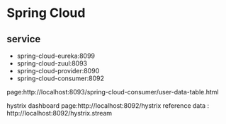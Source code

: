 # Spring Cloud

## service

- spring-cloud-eureka:8099
- spring-cloud-zuul:8093
- spring-cloud-provider:8090
- spring-cloud-consumer:8092

page:http://localhost:8093/spring-cloud-consumer/user-data-table.html

hystrix dashboard page:http://localhost:8092/hystrix
reference data : http://localhost:8092/hystrix.stream